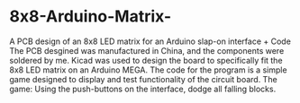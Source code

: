 # 8x8-Arduino-Matrix-
A PCB design of an 8x8 LED matrix for an Arduino slap-on interface + Code
The PCB desgined was manufactured in China, and the components were soldered by me. Kicad was used to design the board to specifically 
fit the 8x8 LED matrix on an Arduino MEGA. 
The code for the program is a simple game designed to display and test functionality of the circuit board.
The game: Using the push-buttons on the interface, dodge all falling blocks. 
